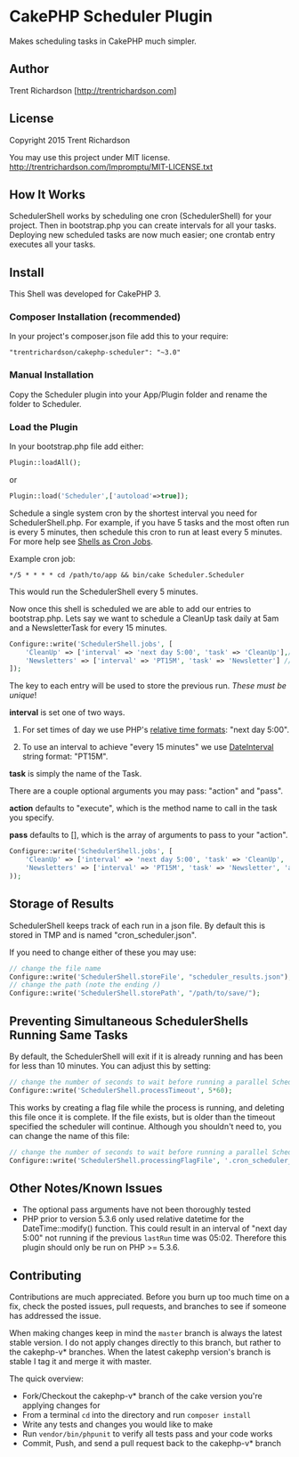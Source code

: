 CakePHP Scheduler Plugin
========================

Makes scheduling tasks in CakePHP much simpler.

Author
------
Trent Richardson [http://trentrichardson.com]

License
-------
Copyright 2015 Trent Richardson

You may use this project under MIT license.
http://trentrichardson.com/Impromptu/MIT-LICENSE.txt

How It Works
------------
SchedulerShell works by scheduling one cron (SchedulerShell) for your project. Then in bootstrap.php you can create intervals for all your tasks.  Deploying new scheduled tasks are now much easier; one crontab entry executes all your tasks.

Install
-------

This Shell was developed for CakePHP 3.

### Composer Installation (recommended)

In your project's composer.json file add this to your require:

````
"trentrichardson/cakephp-scheduler": "~3.0"
````

### Manual Installation

Copy the Scheduler plugin into your App/Plugin folder and rename the folder to Scheduler.

### Load the Plugin

In your bootstrap.php file add either:

```php
Plugin::loadAll();
```

or

```php
Plugin::load('Scheduler',['autoload'=>true]);
```

Schedule a single system cron by the shortest interval you need for SchedulerShell.php.  For example, if you have 5 tasks and the most often run is every 5 minutes, then schedule this cron to run at least every 5 minutes. For more help see [Shells as Cron Jobs](http://book.cakephp.org/2.0/en/console-and-shells/cron-jobs.html).

Example cron job:

````
*/5 * * * * cd /path/to/app && bin/cake Scheduler.Scheduler
````

This would run the SchedulerShell every 5 minutes.

Now once this shell is scheduled we are able to add our entries to bootstrap.php.  Lets say we want to schedule a CleanUp task daily at 5am and a NewsletterTask for every 15 minutes.

```php
Configure::write('SchedulerShell.jobs', [
	'CleanUp' => ['interval' => 'next day 5:00', 'task' => 'CleanUp'],// tomorrow at 5am
	'Newsletters' => ['interval' => 'PT15M', 'task' => 'Newsletter'] //every 15 minutes
]);
```

The key to each entry will be used to store the previous run.  *These must be unique*!

**interval** is set one of two ways.
1) For set times of day we use PHP's [relative time formats](http://www.php.net/manual/en/datetime.formats.relative.php): "next day 5:00".

2) To use an interval to achieve "every 15 minutes" we use [DateInterval](http://www.php.net/manual/en/class.dateinterval.php) string format: "PT15M".

**task** is simply the name of the Task.

There are a couple optional arguments you may pass: "action" and "pass".

**action** defaults to "execute", which is the method name to call in the task you specify.

**pass** defaults to [], which is the array of arguments to pass to your "action".

```php
Configure::write('SchedulerShell.jobs', [
	'CleanUp' => ['interval' => 'next day 5:00', 'task' => 'CleanUp', 'action' => 'execute', 'pass' => [] ],
	'Newsletters' => ['interval' => 'PT15M', 'task' => 'Newsletter', 'action' => 'execute', 'pass' => [] ]
));
```

Storage of Results
------------------
SchedulerShell keeps track of each run in a json file.  By default this is stored in TMP and is named "cron_scheduler.json".

If you need to change either of these you may use:

```php
// change the file name
Configure::write('SchedulerShell.storeFile', "scheduler_results.json");
// change the path (note the ending /)
Configure::write('SchedulerShell.storePath', "/path/to/save/");
```

Preventing Simultaneous SchedulerShells Running Same Tasks
----------------------------------------------------------
By default, the SchedulerShell will exit if it is already running and has been for less than 10 minutes. You can adjust this by setting:

```php
// change the number of seconds to wait before running a parallel SchedulerShell; 0 = do not exit
Configure::write('SchedulerShell.processTimeout', 5*60);
```

This works by creating a flag file while the process is running, and deleting this file once it is complete.  If the file exists, but is older than the timeout specified the scheduler will continue.  Although you shouldn't need to, you can change the name of this file:

```php
// change the number of seconds to wait before running a parallel SchedulerShell; 0 = do not exit
Configure::write('SchedulerShell.processingFlagFile', '.cron_scheduler_processing_flag');
```

Other Notes/Known Issues
------------------------
- The optional pass arguments have not been thoroughly tested
- PHP prior to version 5.3.6 only used relative datetime for the DateTime::modify() function. This could result in an interval of "next day 5:00" not running if the previous `lastRun` time was 05:02. Therefore this plugin should only be run on PHP >= 5.3.6.

Contributing
------------
Contributions are much appreciated.  Before you burn up too much time on a fix, check the posted issues, pull requests, and branches to see if someone has addressed the issue.

When making changes keep in mind the `master` branch is always the latest stable version.  I do not apply changes directly to this branch, but rather to the cakephp-v* branches. When the latest cakephp version's branch is stable I tag it and merge it with master.

The quick overview:
- Fork/Checkout the cakephp-v* branch of the cake version you're applying changes for
- From a terminal `cd` into the directory and run `composer install`
- Write any tests and changes you would like to make
- Run `vendor/bin/phpunit` to verify all tests pass and your code works
- Commit, Push, and send a pull request back to the cakephp-v* branch

